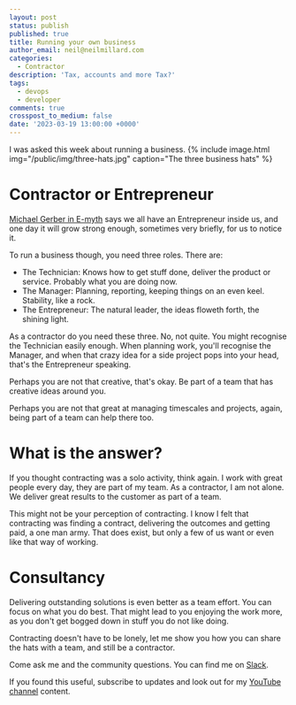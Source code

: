 ```yaml
---
layout: post
status: publish
published: true
title: Running your own business
author_email: neil@neilmillard.com
categories:
  - Contractor
description: 'Tax, accounts and more Tax?'
tags:
  - devops
  - developer
comments: true
crosspost_to_medium: false
date: '2023-03-19 13:00:00 +0000'
---
```

I was asked this week about running a business.
{% include image.html
img="/public/img/three-hats.jpg"
caption="The three business hats" %}

Contractor or Entrepreneur
====================
[Michael Gerber in E-myth][emyth] says we all have an Entrepreneur inside us, and one day it will grow strong enough, sometimes
very briefly, for us to notice it.

To run a business though, you need three roles. There are:

* The Technician: Knows how to get stuff done, deliver the product or service. Probably what you are doing now.
* The Manager: Planning, reporting, keeping things on an even keel. Stability, like a rock.
* The Entrepreneur: The natural leader, the ideas floweth forth, the shining light.

As a contractor do you need these three. No, not quite. You might recognise the Technician easily enough. When planning
work, you'll recognise the Manager, and when that crazy idea for a side project pops into your head, that's the
Entrepreneur speaking.

Perhaps you are not that creative, that's okay. Be part of a team that has creative ideas around you.

Perhaps you are not that great at managing timescales and projects, again, being part of a team can help there too.

What is the answer?
===============

If you thought contracting was a solo activity, think again. I work with great people every day, they are part of my
team. As a contractor, I am not alone. We deliver great results to the customer as part of a team.

This might not be your perception of contracting. I know I felt that contracting was finding a contract, delivering
the outcomes and getting paid, a one man army. That does exist, but only a few of us want or even like that way of
working.

Consultancy
===========
Delivering outstanding solutions is even better as a team effort. You can focus on what you do best. That might lead
to you enjoying the work more, as you don't get bogged down in stuff you do not like doing.

Contracting doesn't have to be lonely, let me show you how you can share the hats with a team, and still be a contractor.


Come ask me and the community questions. You can find me on [Slack]({{site.data.slack.invite}}).


If you found this useful, subscribe to updates and look out for my [YouTube channel]({{site.data.youtube.channel}}) content.

[emyth]: https://amzn.to/3FvMbUA
